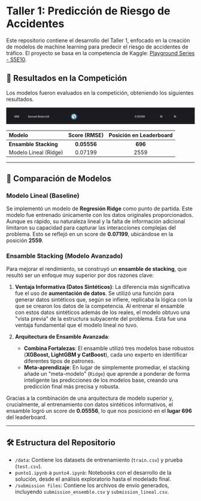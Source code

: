 # Taller 1: Predicción de Riesgo de Accidentes

Este repositorio contiene el desarrollo del Taller 1, enfocado en la creación de modelos de machine learning para predecir el riesgo de accidentes de tráfico. El proyecto se basa en la competencia de Kaggle: [Playground Series - S5E10](https://www.kaggle.com/competitions/playground-series-s5e10/overview).

## 🚀 Resultados en la Competición

Los modelos fueron evaluados en la competición, obteniendo los siguientes resultados.

![Resultados en el Leaderboard](./leaderboard.png)

| Modelo                 | Score (RMSE) | Posición en Leaderboard |
| :--------------------- | :----------: | :---------------------: |
| **Ensamble Stacking** | **0.05556** |    **696** |
| Modelo Lineal (Ridge)  |   0.07199    |          2559           |

---

## 🤖 Comparación de Modelos

### Modelo Lineal (Baseline)

Se implementó un modelo de **Regresión Ridge** como punto de partida. Este modelo fue entrenado únicamente con los datos originales proporcionados. Aunque es rápido, su naturaleza lineal y la falta de información adicional limitaron su capacidad para capturar las interacciones complejas del problema. Esto se reflejó en un score de **0.07199**, ubicándose en la posición **2559**.

### Ensamble Stacking (Modelo Avanzado)

Para mejorar el rendimiento, se construyó un **ensamble de stacking**, que resultó ser un enfoque muy superior por dos razones clave:

1.  **Ventaja Informativa (Datos Sintéticos)**: La diferencia más significativa fue el uso de **aumentación de datos**. Se utilizó una función para generar datos sintéticos que, según se infiere, replicaba la lógica con la que se crearon los datos de la competencia. Al entrenar el ensamble con estos datos sintéticos además de los reales, el modelo obtuvo una "vista previa" de la estructura subyacente del problema. Esta fue una ventaja fundamental que el modelo lineal no tuvo.

2.  **Arquitectura de Ensamble Avanzada**:
    * **Combina Fortalezas**: El ensamble utilizó tres modelos base robustos (**XGBoost, LightGBM y CatBoost**), cada uno experto en identificar diferentes tipos de patrones.
    * **Meta-aprendizaje**: En lugar de simplemente promediar, el stacking añade un "meta-modelo" (`Ridge`) que aprende a ponderar de forma inteligente las predicciones de los modelos base, creando una predicción final más precisa y robusta.

Gracias a la combinación de una arquitectura de modelo superior y, crucialmente, al entrenamiento con datos sintéticos informativos, el ensamble logró un score de **0.05556**, lo que nos posicionó en el **lugar 696** del leaderboard.

---

## 🛠️ Estructura del Repositorio

* `/data`: Contiene los datasets de entrenamiento (`train.csv`) y prueba (`test.csv`).
* `punto1.ipynb` a `punto4.ipynb`: Notebooks con el desarrollo de la solución, desde el análisis exploratorio hasta el modelado final.
* `/submission files`: Contiene los archivos de envío generados, incluyendo `submission_ensemble.csv` y `submission_lineal.csv`.
